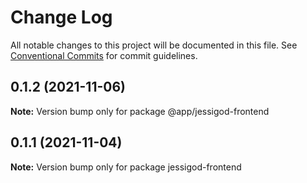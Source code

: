 # Change Log

All notable changes to this project will be documented in this file.
See [Conventional Commits](https://conventionalcommits.org) for commit guidelines.

## 0.1.2 (2021-11-06)

**Note:** Version bump only for package @app/jessigod-frontend





## 0.1.1 (2021-11-04)

**Note:** Version bump only for package jessigod-frontend
